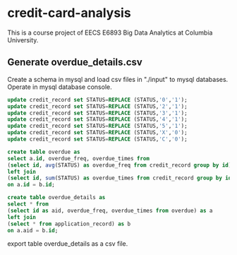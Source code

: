 # credit-card-analysis
This is a course project of EECS E6893 Big Data Analytics at Columbia University.

## Generate overdue_details.csv
Create a schema in mysql and load csv files in "./input" to mysql databases.
Operate in mysql database console.
```sql
update credit_record set STATUS=REPLACE (STATUS,'0','1');
update credit_record set STATUS=REPLACE (STATUS,'2','1');
update credit_record set STATUS=REPLACE (STATUS,'3','1');
update credit_record set STATUS=REPLACE (STATUS,'4','1');
update credit_record set STATUS=REPLACE (STATUS,'5','1');
update credit_record set STATUS=REPLACE (STATUS,'X','0');
update credit_record set STATUS=REPLACE (STATUS,'C','0');

create table overdue as
select a.id, overdue_freq, overdue_times from
(select id, avg(STATUS) as overdue_freq from credit_record group by id) as a
left join
(select id, sum(STATUS) as overdue_times from credit_record group by id) as b
on a.id = b.id;

create table overdue_details as
select * from
(select id as aid, overdue_freq, overdue_times from overdue) as a
left join
(select * from application_record) as b
on a.aid = b.id;
```
export table overdue_details as a csv file.
